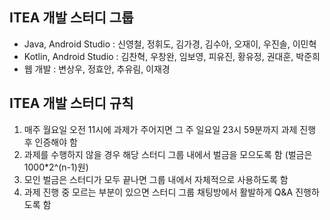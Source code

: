 ## ITEA 개발 스터디 그룹
- Java, Android Studio : 신영철, 정휘도, 김가경, 김수아, 오재이, 우진솔, 이민혁
- Kotlin, Android Studio : 김찬혁, 우창완, 임보영, 피유진, 황유정, 권대훈, 박준희
- 웹 개발 : 변상우, 정효안, 추유림, 이재경   



## ITEA 개발 스터디 규칙
1. 매주 월요일 오전 11시에 과제가 주어지면 그 주 일요일 23시 59분까지 과제 진행 후 인증해야 함
2. 과제를 수행하지 않을 경우 해당 스터디 그룹 내에서 벌금을 모으도록 함 (벌금은 1000*2^(n-1)원)
3. 모인 벌금은 스터디가 모두 끝나면 그룹 내에서 자체적으로 사용하도록 함
4. 과제 진행 중 모르는 부분이 있으면 스터디 그룹 채팅방에서 활발하게 Q&A 진행하도록 함
